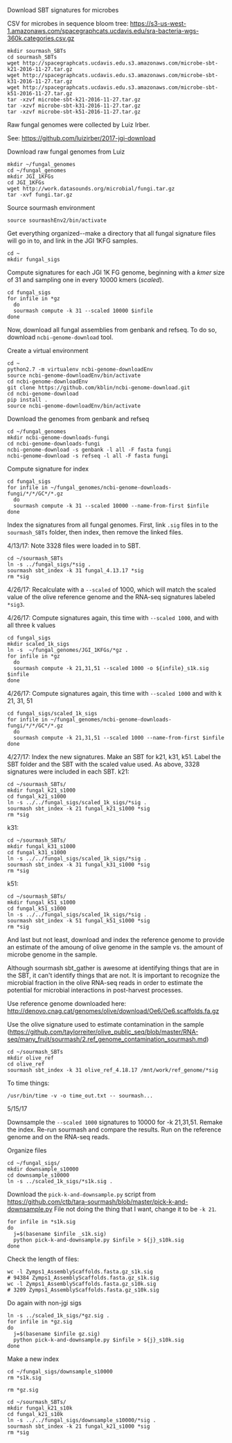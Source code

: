 
Download SBT signatures for microbes

CSV for microbes in sequence bloom tree: https://s3-us-west-1.amazonaws.com/spacegraphcats.ucdavis.edu/sra-bacteria-wgs-360k.categories.csv.gz
```
mkdir sourmash_SBTs
cd sourmash_SBTs
wget http://spacegraphcats.ucdavis.edu.s3.amazonaws.com/microbe-sbt-k21-2016-11-27.tar.gz
wget http://spacegraphcats.ucdavis.edu.s3.amazonaws.com/microbe-sbt-k31-2016-11-27.tar.gz
wget http://spacegraphcats.ucdavis.edu.s3.amazonaws.com/microbe-sbt-k51-2016-11-27.tar.gz
tar -xzvf microbe-sbt-k21-2016-11-27.tar.gz
tar -xzvf microbe-sbt-k31-2016-11-27.tar.gz
tar -xzvf microbe-sbt-k51-2016-11-27.tar.gz
```

Raw fungal genomes were collected by Luiz Irber. 

See: https://github.com/luizirber/2017-jgi-download

Download raw fungal genomes from Luiz
```
mkdir ~/fungal_genomes
cd ~/fungal_genomes
mkdir JGI_1KFGs
cd JGI_1KFGs
wget http://work.datasounds.org/microbial/fungi.tar.gz
tar -xvf fungi.tar.gz
```

Source sourmash environment
```
source sourmashEnv2/bin/activate
```
Get everything organized--make a directory that all fungal signature files will go in to, and link in the JGI 1KFG samples. 
```
cd ~
mkdir fungal_sigs
```
Compute signatures for each JGI 1K FG genome, beginning with a *kmer* size of 31 and sampling one in every 10000 kmers (*scaled*).
```
cd fungal_sigs
for infile in *gz
  do
  sourmash compute -k 31 --scaled 10000 $infile
done
```

Now, download all fungal assemblies from genbank and refseq. To do so, download `ncbi-genome-download` tool. 

Create a virtual environment
```
cd ~
python2.7 -m virtualenv ncbi-genome-downloadEnv
source ncbi-genome-downloadEnv/bin/activate
cd ncbi-genome-downloadEnv
git clone https://github.com/kblin/ncbi-genome-download.git
cd ncbi-genome-download
pip install .
source ncbi-genome-downloadEnv/bin/activate
```
Download the genomes from genbank and refseq
```
cd ~/fungal_genomes
mkdir ncbi-genome-downloads-fungi
cd ncbi-genome-downloads-fungi
ncbi-genome-download -s genbank -l all -F fasta fungi
ncbi-genome-download -s refseq -l all -F fasta fungi
```
Compute signature for index
```
cd fungal_sigs
for infile in ~/fungal_genomes/ncbi-genome-downloads-fungi/*/*/GC*/*.gz
  do
  sourmash compute -k 31 --scaled 10000 --name-from-first $infile
done
```

Index the signatures from all fungal genomes. First, link `.sig` files in to the `sourmash_SBTs` folder, then index, then remove the linked files. 

4/13/17: Note 3328 files were loaded in to SBT. 
```
cd ~/sourmash_SBTs
ln -s ../fungal_sigs/*sig .
sourmash sbt_index -k 31 fungal_4.13.17 *sig
rm *sig
```

4/26/17: Recalculate with a `--scaled` of 1000, which will match the scaled value of the olive reference genome and the RNA-seq signatures labeled `*sig3`.

4/26/17: Compute signatures again, this time with `--scaled 1000`, and with all three k values
```
cd fungal_sigs
mkdir scaled_1k_sigs
ln -s  ~/fungal_genomes/JGI_1KFGs/*gz .
for infile in *gz
  do
  sourmash compute -k 21,31,51 --scaled 1000 -o ${infile}_s1k.sig $infile 
done
```

4/26/17: Compute signatures again, this time with `--scaled 1000` and with k 21, 31, 51
```
cd fungal_sigs/scaled_1k_sigs
for infile in ~/fungal_genomes/ncbi-genome-downloads-fungi/*/*/GC*/*.gz
  do
  sourmash compute -k 21,31,51 --scaled 1000 --name-from-first $infile
done
```
4/27/17: Index the new signatures. Make an SBT for k21, k31, k51. Label the SBT folder and the SBT with the scaled value used. As above, 3328 signatures were included in each SBT. 
k21:
```
cd ~/sourmash_SBTs/
mkdir fungal_k21_s1000 
cd fungal_k21_s1000 
ln -s ../../fungal_sigs/scaled_1k_sigs/*sig .
sourmash sbt_index -k 21 fungal_k21_s1000 *sig
rm *sig
```
k31:
```
cd ~/sourmash_SBTs/
mkdir fungal_k31_s1000 
cd fungal_k31_s1000 
ln -s ../../fungal_sigs/scaled_1k_sigs/*sig .
sourmash sbt_index -k 31 fungal_k31_s1000 *sig
rm *sig
```
k51:
```
cd ~/sourmash_SBTs/
mkdir fungal_k51_s1000 
cd fungal_k51_s1000 
ln -s ../../fungal_sigs/scaled_1k_sigs/*sig .
sourmash sbt_index -k 51 fungal_k51_s1000 *sig
rm *sig
```


And last but not least, download and index the reference genome to provide an estimate of the amoung of olive genome in the sample vs. the amount of microbe genome in the sample.

Although sourmash sbt_gather is awesome at identifying things that are in the SBT, it can't identify things that are not. It is important to recognize the microbial fraction in the olive RNA-seq reads in order to estimate the potential for microbial interactions in post-harvest processes.

Use reference genome downloaded here: http://denovo.cnag.cat/genomes/olive/download/Oe6/Oe6.scaffolds.fa.gz

Use the olive signature used to estimate contamination in the sample (https://github.com/taylorreiter/olive_public_seq/blob/master/RNA-seq/many_fruit/sourmash/2.ref_genome_contamination_sourmash.md)


```
cd ~/sourmash_SBTs
mkdir olive_ref
cd olive_ref
sourmash sbt_index -k 31 olive_ref_4.18.17 /mnt/work/ref_genome/*sig
```

To time things:
```
/usr/bin/time -v -o time_out.txt -- sourmash...
```

5/15/17

Downsample the `--scaled 1000` signatures to 10000 for -k 21,31,51. Remake the index. Re-run sourmash and compare the results. Run on the reference genome and on the RNA-seq reads. 

Organize files
```
cd ~/fungal_sigs/
mkdir downsample_s10000
cd downsample_s10000
ln -s ../scaled_1k_sigs/*s1k.sig .
```

Download the `pick-k-and-downsample.py` script from https://github.com/ctb/tara-sourmash/blob/master/pick-k-and-downsample.py
File not doing the thing that I want, change it to be `-k 21`. 

```
for infile in *s1k.sig
do
  j=$(basename $infile _s1k.sig)
  python pick-k-and-downsample.py $infile > ${j}_s10k.sig
done
```

Check the length of files:
```
wc -l Zymps1_AssemblyScaffolds.fasta.gz_s1k.sig 
# 94384 Zymps1_AssemblyScaffolds.fasta.gz_s1k.sig
wc -l Zymps1_AssemblyScaffolds.fasta.gz_s10k.sig 
# 3209 Zymps1_AssemblyScaffolds.fasta.gz_s10k.sig
```

Do again with non-jgi sigs
```
ln -s ../scaled_1k_sigs/*gz.sig .
for infile in *gz.sig
do
  j=$(basename $infile gz.sig)
  python pick-k-and-downsample.py $infile > ${j}_s10k.sig
done
```

Make a new index
```
cd ~/fungal_sigs/downsample_s10000
rm *s1k.sig

rm *gz.sig

cd ~/sourmash_SBTs/
mkdir fungal_k21_s10k
cd fungal_k21_s10k
ln -s ../../fungal_sigs/downsample_s10000/*sig .
sourmash sbt_index -k 21 fungal_k21_s1000 *sig
rm *sig
```


